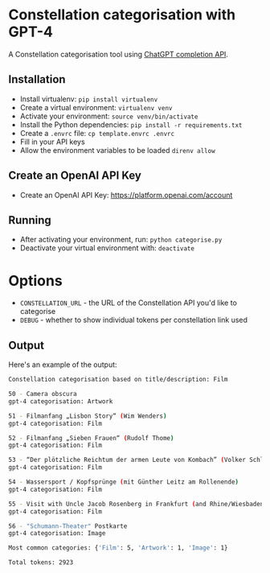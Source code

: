 # Constellation categorisation with GPT-4

A Constellation categorisation tool using [ChatGPT completion API](https://platform.openai.com/docs/api-reference/chat/create).

## Installation

* Install virtualenv: `pip install virtualenv`
* Create a virtual environment: `virtualenv venv`
* Activate your environment: `source venv/bin/activate`
* Install the Python dependencies: `pip install -r requirements.txt`
* Create a `.envrc` file: `cp template.envrc .envrc`
* Fill in your API keys
* Allow the environment variables to be loaded `direnv allow`

## Create an OpenAI API Key

* Create an OpenAI API Key: https://platform.openai.com/account

## Running

* After activating your environment, run: `python categorise.py`
* Deactivate your virtual environment with: `deactivate`

# Options

* `CONSTELLATION_URL` - the URL of the Constellation API you'd like to categorise
* `DEBUG` - whether to show individual tokens per constellation link used

## Output

Here's an example of the output:

```bash
Constellation categorisation based on title/description: Film

50 - Camera obscura
gpt-4 categorisation: Artwork

51 - Filmanfang „Lisbon Story“ (Wim Wenders)
gpt-4 categorisation: Film

52 - Filmanfang „Sieben Frauen“ (Rudolf Thome)
gpt-4 categorisation: Film

53 - “Der plötzliche Reichtum der armen Leute von Kombach” (Volker Schlöndorff) – Collage: "Sequenz 9" mit Auszügen aus dem Arbeitsdrehbuch
gpt-4 categorisation: Film

54 - Wassersport / Kopfsprünge (mit Günther Leitz am Rollenende)
gpt-4 categorisation: Film

55 - Visit with Uncle Jacob Rosenberg in Frankfurt (and Rhine/Wiesbaden)
gpt-4 categorisation: Film

56 - "Schumann-Theater" Postkarte
gpt-4 categorisation: Image

Most common categories: {'Film': 5, 'Artwork': 1, 'Image': 1}

Total tokens: 2923
```
